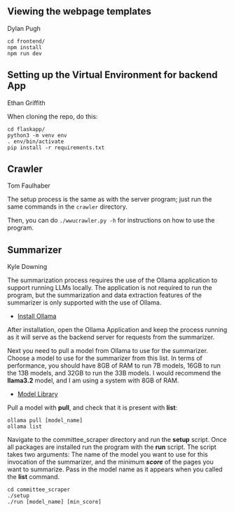 ## Viewing the webpage templates
Dylan Pugh

```
cd frontend/
npm install
npm run dev
```

## Setting up the Virtual Environment for backend App
Ethan Griffith

When cloning the repo, do this:
```
cd flaskapp/
python3 -m venv env
. env/bin/activate
pip install -r requirements.txt
```

## Crawler
Tom Faulhaber

The setup process is the same as with the server program; just run the same commands in the `crawler` directory.

Then, you can do `./wwucrawler.py -h` for instructions on how to use the program.

## Summarizer
Kyle Downing

The summarization process requires the use of the Ollama application to support
running LLMs locally. The application is not required to run the program, but the summarization
and data extraction features of the summarizer is only supported with the use of Ollama.

- [Install Ollama](https://ollama.com/download])

After installation, open the Ollama Application and keep the process running as it will serve
as the backend server for requests from the summarizer. 

Next you need to pull a model from Ollama to use for the summarizer. Choose a model to use for the 
summarizer from this list. In terms of performance, you should have 8GB of RAM to run
7B models, 16GB to run the 13B models, and 32GB to run the 33B models. I would recommend the **llama3.2** model, and I am using a system with 8GB of RAM.

- [Model Library](https://github.com/ollama/ollama?tab=readme-ov-file#model-library)

Pull a model with **pull**, and check that it is present with **list**:
```
ollama pull [model_name]
ollama list
```

Navigate to the committee_scraper directory and run the **setup** script. Once all packages are installed
run the program with the **run** script. The script takes two arguments: The name of the model you want to use
for this invocation of the summarizer, and the minimum ___score___ of the pages you want to summarize. Pass in the 
model name as it appears when you called the **list** command. 

```
cd committee_scraper
./setup
./run [model_name] [min_score]
```
